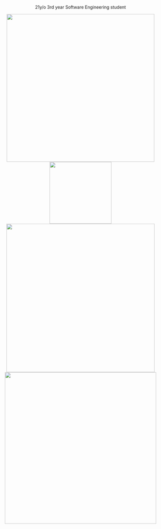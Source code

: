 <div align="center">
  <p>21y/o 3rd year Software Engineering student</p>
  <!-- GitHub Top Language Card -->
  <img align="top" width="478" src="https://github-readme-stats.vercel.app/api/top-langs/?username=aminokun&langs_count=6&layout=compact&theme=dark&hide_border=true&hide=HTML&custom_title=Top%20Languages"/>
  <!-- GitHub Stats Card -->  
  <img align="top" height="200" src="https://github-readme-stats.vercel.app/api?username=aminokun&show_icons=true&theme=dark&hide_border=true&include_all_commits=true&rank_icon=github&custom_title=My%20GitHub%20Stats"/>
  <!-- Waka Time Card -->
  <img align="top" width="480" src="https://github-readme-stats.vercel.app/api/wakatime?username=minosh&layout=compact&theme=dark&hide_border=true&hide=HTML&custom_title=Time%20Spent%20Coding"/>
  <!-- Streak card -->
  <img align="top" width="490" src="https://streak-stats.demolab.com?user=aminokun&theme=dark&hide_border=true&border_radius=5)](https://git.io/streak-stats/>
  <!-- LeetCode Card -->
  <img align="top" width="478" src="https://leetcode.card.workers.dev/aminokun?theme=dark&font=baloo&extension=activity"/>
</div>
